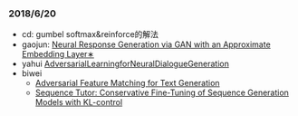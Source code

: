 ### 2018/6/20
- cd: gumbel softmax&reinforce的解法
- gaojun: [Neural Response Generation via GAN with an Approximate Embedding Layer∗](http://aclweb.org/anthology/D17-1065)
- yahui [AdversarialLearningforNeuralDialogueGeneration](https://nlp.stanford.edu/pubs/li2017adversarial.pdf)
- biwei 
  - [Adversarial Feature Matching for Text Generation](https://arxiv.org/pdf/1706.03850.pdf)
  - [Sequence Tutor: Conservative Fine-Tuning of Sequence Generation Models with KL-control](https://arxiv.org/abs/1611.02796)
